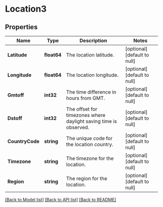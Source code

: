# Location3

## Properties
Name | Type | Description | Notes
------------ | ------------- | ------------- | -------------
**Latitude** | **float64** | The location latitude. | [optional] [default to null]
**Longitude** | **float64** | The location longitude. | [optional] [default to null]
**Gmtoff** | **int32** | The time difference in hours from GMT. | [optional] [default to null]
**Dstoff** | **int32** | The offset for timezones where daylight saving time is observed. | [optional] [default to null]
**CountryCode** | **string** | The unique code for the location country. | [optional] [default to null]
**Timezone** | **string** | The timezone for the location. | [optional] [default to null]
**Region** | **string** | The region for the location. | [optional] [default to null]

[[Back to Model list]](../README.md#documentation-for-models) [[Back to API list]](../README.md#documentation-for-api-endpoints) [[Back to README]](../README.md)

